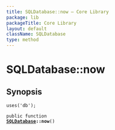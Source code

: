 ```yaml
---
title: SQLDatabase::now — Core Library
package: lib
packageTitle: Core Library
layout: default
className: SQLDatabase
type: method
---
```


# SQLDatabase::now

## Synopsis

<code>uses('db');</code>

<code>public function <b><a href="SQLDatabase">SQLDatabase</a>::now</b>()</code>

